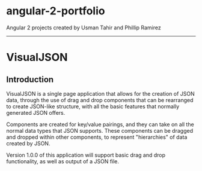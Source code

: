 # angular-2-portfolio
Angular 2 projects created by Usman Tahir and Phillip Ramirez

---
# VisualJSON

## Introduction
VisualJSON is a single page application that allows for the creation of JSON data, through the use of drag and drop components that can be rearranged to create JSON-like structure, with all the basic features that normally generated JSON offers.

Components are created for key/value pairings, and they can take on all the normal data types that JSON supports. These components can be dragged and dropped within other components, to represent "hierarchies" of data created by JSON.

Version 1.0.0 of this application will support basic drag and drop functionality, as well as output of a JSON file.
